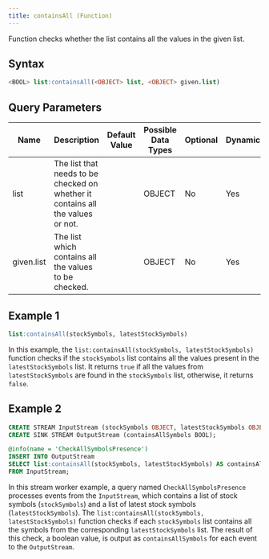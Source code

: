 ```yaml
---
title: containsAll (Function)
---
```


Function checks whether the list contains all the values in the given list.

## Syntax

```sql
<BOOL> list:containsAll(<OBJECT> list, <OBJECT> given.list)
```

## Query Parameters

| Name       | Description  | Default Value | Possible Data Types | Optional | Dynamic |
|------------|--------------|---------------|---------------------|----------|---------|
| list | The list that needs to be checked on whether it contains all the values or not. |          | OBJECT    | No       | Yes     |
| given.list | The list which contains all the values to be checked. |        | OBJECT | No | Yes |

## Example 1

```sql
list:containsAll(stockSymbols, latestStockSymbols)
```

In this example, the `list:containsAll(stockSymbols, latestStockSymbols)` function checks if the `stockSymbols` list contains all the values present in the `latestStockSymbols` list. It returns `true` if all the values from `latestStockSymbols` are found in the `stockSymbols` list, otherwise, it returns `false`.

## Example 2

```sql
CREATE STREAM InputStream (stockSymbols OBJECT, latestStockSymbols OBJECT);
CREATE SINK STREAM OutputStream (containsAllSymbols BOOL);

@info(name = 'CheckAllSymbolsPresence')
INSERT INTO OutputStream
SELECT list:containsAll(stockSymbols, latestStockSymbols) AS containsAllSymbols
FROM InputStream;
```

In this stream worker example, a query named `CheckAllSymbolsPresence` processes events from the `InputStream`, which contains a list of stock symbols (`stockSymbols`) and a list of latest stock symbols (`latestStockSymbols`). The `list:containsAll(stockSymbols, latestStockSymbols)` function checks if each `stockSymbols` list contains all the symbols from the corresponding `latestStockSymbols` list. The result of this check, a boolean value, is output as `containsAllSymbols` for each event to the `OutputStream`.
